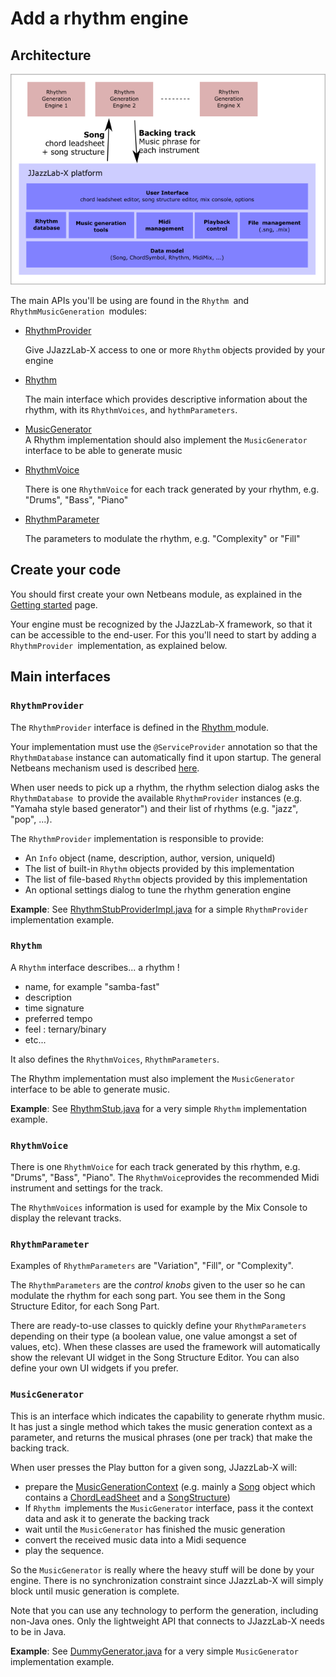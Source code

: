 # Add a rhythm engine

## Architecture

![](.gitbook/assets/RhythmPluginsArchitecture.png)

The main APIs you'll be using are found in the `Rhythm `and `RhythmMusicGeneration `modules:

*   [RhythmProvider](https://github.com/jjazzboss/JJazzLab-X/blob/master/Rhythm/src/org/jjazz/rhythm/spi/RhythmProvider.java) &#x20;

    Give JJazzLab-X access to one or more `Rhythm` objects provided by your engine
*   [Rhythm](https://github.com/jjazzboss/JJazzLab-X/blob/master/Rhythm/src/org/jjazz/rhythm/api/Rhythm.java) &#x20;

    The main interface which provides descriptive information about the rhythm, with its `RhythmVoices`, and `hythmParameters`.&#x20;
* [MusicGenerator](https://github.com/jjazzboss/JJazzLab-X/blob/master/RhythmMusicGeneration/src/org/jjazz/rhythmmusicgeneration/spi/MusicGenerator.java)\
  A Rhythm implementation should also implement the `MusicGenerator` interface to be able to generate music
*   [RhythmVoice](https://github.com/jjazzboss/JJazzLab-X/blob/master/Rhythm/src/org/jjazz/rhythm/api/RhythmVoice.java) &#x20;

    There is one `RhythmVoice` for each track generated by your rhythm, e.g. "Drums", "Bass", "Piano"
*   [RhythmParameter](https://github.com/jjazzboss/JJazzLab-X/blob/master/Rhythm/src/org/jjazz/rhythm/api/RhythmParameter.java) &#x20;

    The parameters to modulate the rhythm, e.g. "Complexity" or "Fill"

## Create your code

You should first create your own Netbeans module, as explained in the [Getting started](building.md#create-your-netbeans-module) page.

Your engine must be recognized by the JJazzLab-X framework, so that it can be accessible to the end-user. For this you'll need to start by adding a `RhythmProvider `implementation, as explained below.&#x20;

## Main interfaces

### `RhythmProvider`&#x20;

The `RhythmProvider` interface is defined in the [Rhythm ](https://github.com/jjazzboss/JJazzLab-X/tree/master/Rhythm/src/org/jjazz/rhythm)module.

Your implementation must use the `@ServiceProvider` annotation so that the `RhythmDatabase` instance can automatically find it upon startup. The general Netbeans mechanism used is described [here](http://wiki.netbeans.org/DevFaqLookupDefault).

When user needs to pick up a rhythm, the rhythm selection dialog asks the `RhythmDatabase `to provide the available `RhythmProvider` instances (e.g. "Yamaha style based generator") and their list of rhythms (e.g. "jazz", "pop", ...).

The `RhythmProvider` implementation is responsible to provide:

* An `Info` object (name, description, author, version, uniqueId)&#x20;
* The list of built-in `Rhythm` objects provided by this implementation&#x20;
* The list of file-based `Rhythm` objects provided by this implementation
* An optional settings dialog to tune the rhythm generation engine

**Example**: See [RhythmStubProviderImpl.java](https://github.com/jjazzboss/JJazzLab-X/blob/master/RhythmStubs/src/org/jjazz/rhythm/stubs/RhythmStubProviderImpl.java) for a simple `RhythmProvider` implementation example.

### `Rhythm`&#x20;

A `Rhythm` interface describes... a rhythm !

* name, for example "samba-fast"
* description
* time signature
* preferred tempo
* feel : ternary/binary&#x20;
* etc...

It also defines the `RhythmVoices`, `RhythmParameters`.&#x20;

The Rhythm implementation must also implement  the `MusicGenerator` interface to be able to generate music.

**Example**: See [RhythmStub.java](https://github.com/jjazzboss/JJazzLab-X/blob/master/RhythmStubs/src/org/jjazz/rhythm/stubs/RhythmStub.java) for a very simple `Rhythm` implementation example.

### `RhythmVoice`&#x20;

There is one `RhythmVoice` for each track generated by this rhythm, e.g. "Drums", "Bass", "Piano". The `RhythmVoice`provides the recommended Midi instrument and settings for the track.

The `RhythmVoices` information is used for example by the Mix Console to display the relevant tracks.

### `RhythmParameter`&#x20;

Examples of `RhythmParameters` are "Variation", "Fill", or "Complexity".

The `RhythmParameters` are the _control knobs_ given to the user so he can modulate the rhythm for each song part. You see them in the Song Structure Editor, for each Song Part.

There are ready-to-use classes to quickly define your `RhythmParameters` depending on their type (a boolean value, one value amongst a set of values, etc). When these classes are used the framework will automatically show the relevant UI widget in the Song Structure Editor. You can also define your own UI widgets if you prefer.

### `MusicGenerator`&#x20;

This is an interface which indicates the capability to generate rhythm music. It has just a single method which takes the music generation context as a parameter, and returns the musical phrases (one per track) that make the backing track.

When user presses the Play button for a given song, JJazzLab-X will:

* prepare the [MusicGenerationContext](https://github.com/jjazzboss/JJazzLab-X/blob/master/RhythmMusicGeneration/src/org/jjazz/rhythmmusicgeneration/MusicGenerationContext.java) (e.g. mainly a [Song](https://github.com/jjazzboss/JJazzLab-X/blob/master/Song/src/org/jjazz/song/api/Song.java) object which contains a [ChordLeadSheet](https://github.com/jjazzboss/JJazzLab-X/blob/master/ChordLeadSheet/src/org/jjazz/leadsheet/chordleadsheet/api/ChordLeadSheet.java) and a [SongStructure](https://github.com/jjazzboss/JJazzLab-X/blob/master/SongStructure/src/org/jjazz/songstructure/api/SongStructure.java))
* If `Rhythm `implements the `MusicGenerator` interface, pass it the context data and ask it to generate the backing track
* wait until the `MusicGenerator` has finished the music generation
* convert the received music data into a Midi sequence
* play the sequence.

So the `MusicGenerator` is really where the heavy stuff will be done by your engine. There is no synchronization constraint since JJazzLab-X will simply block until music generation is complete.

Note that you can use any technology to perform the generation, including non-Java ones. Only the lightweight API that connects to JJazzLab-X needs to be in Java.

**Example**: See [DummyGenerator.java](https://github.com/jjazzboss/JJazzLab-X/blob/master/RhythmMusicGeneration/src/org/jjazz/rhythmmusicgeneration/DummyGenerator.java) for a very simple `MusicGenerator` implementation example.
